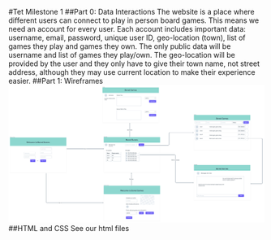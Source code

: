 #Tet Milestone 1
##Part 0: Data Interactions
The website is a place where different users can connect to play in person board games.
This means we need an account for every user.
Each account includes important data: username, email, password,
unique user ID, geo-location (town), list of games they play and games they own.
The only public data will be username and list of games they play/own.
The geo-location will be provided by the user and they only have to give their town name,
not street address, although they may use current location to make their experience easier.
##Part 1: Wireframes
![Board of frames](boredgames@2x.png)
##HTML and CSS
See our html files